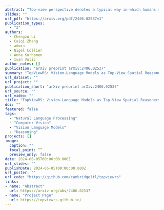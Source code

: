 ```yaml
---
abstract: "Top-view perspective denotes a typical way in which humans read and reason over different types of maps, and it is vital for localization and navigation of humans as well as of `non-human' agents, such as the ones backed by large Vision-Language Models (VLMs). Nonetheless, spatial reasoning capabilities of modern VLMs remain unattested and underexplored. In this work, we thus study their capability to understand and reason over spatial relations from the top view. The focus on top view also enables controlled evaluations at different granularity of spatial reasoning; we clearly disentangle different abilities (e.g., recognizing particular objects versus understanding their relative positions). We introduce the TopViewRS (Top-View Reasoning in Space) dataset, consisting of 11,384 multiple-choice questions with either realistic or semantic top-view map as visual input. We then use it to study and evaluate VLMs across 4 perception and reasoning tasks with different levels of complexity. Evaluation of 10 representative open- and closed-source VLMs reveals the gap of more than 50% compared to average human performance, and it is even lower than the random baseline in some cases. Although additional experiments show that Chain-of-Thought reasoning can boost model capabilities by 5.82% on average, the overall performance of VLMs remains limited. Our findings underscore the critical need for enhanced model capability in top-view spatial reasoning and set a foundation for further research towards human-level proficiency of VLMs in real-world multimodal tasks."
slides: ""
url_pdf: "https://arxiv.org/pdf/2406.02537v1"
publication_types:
  - "3"
authors:
  - Chengzu Li
  - Caiqi Zhang
  - admin
  - Nigel Collier
  - Anna Korhonen
  - Ivan Vulić
author_notes: []
publication: "arXiv preprint arXiv:2406.02537"
summary: "TopViewRS: Vision-Language Models as Top-View Spatial Reasoners."
url_dataset: ""
url_project: ""
publication_short: "arXiv preprint arXiv:2406.02537"
url_source: ""
url_video: ""
title: "TopViewRS: Vision-Language Models as Top-View Spatial Reasoners"
doi: ""
featured: false
tags: 
  - "Natural Language Processing"
  - "Computer Vision"
  - "Vision Language Models"
  - "Reasoning"
projects: []
image:
  caption: ""
  focal_point: “”
  preview_only: false
date: 2024-06-05T00:00:00.000Z
url_slides: ""
publishDate: 2024-06-05T00:00:00.000Z
url_poster: ""
url_code: "https://github.com/cambridgeltl/topviewrs"
links:
- name: "Abstract"
  url: https://arxiv.org/abs/2406.02537
- name: "Project Page"
  url: https://topviewrs.github.io/
---
```

